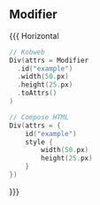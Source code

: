 ## Modifier

{{{ Horizontal

```kotlin [code-final]
// Kobweb
Div(attrs = Modifier
  .id("example")
  .width(50.px)
  .height(25.px)
  .toAttrs()
)
```

```kotlin
// Compose HTML
Div(attrs = {
    id("example")
    style {
        width(50.px)
        height(25.px)
    }
})
```

}}}

